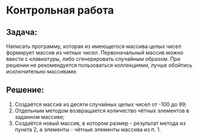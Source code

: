 # Контрольная работа

## **Задача:**
Написать программу, которая из имеющегося массива целых чисел формирует массив из четных чисел. Первоначальный массив можно ввести с клавиатуры, либо сгенерировать случайным образом. При решении не рекомендуется пользоваться коллекциями, лучше обойтись исключительно массивами.

## **Решение:**
1. Создаётся массив из десяти случайных целых чисел от -100 до 99;
2. Отдельным методом возвращается количество чётных элементов в заданном массиве;
3. Создаётся новый массив, в котором размер - результат метода из пункта 2, а элементы - чётные элементы массива из п. 1. 
